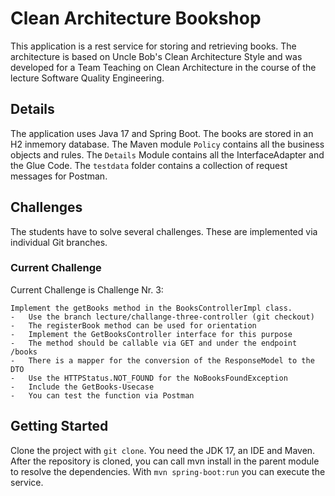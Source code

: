 # Clean Architecture Bookshop
This application is a rest service for storing and retrieving books. The architecture is based on Uncle Bob's Clean Architecture Style and was developed for a Team Teaching on Clean Architecture  in the course of the lecture Software Quality Engineering.
## Details
The application uses Java 17 and Spring Boot. The books are stored in an H2 inmemory database.
The Maven module ``Policy`` contains all the business objects and rules. The ``Details`` Module contains all the InterfaceAdapter and the Glue Code.
The ``testdata`` folder contains a collection of request messages for Postman.
## Challenges
The students have to solve several challenges. These are implemented via individual Git branches.
### Current Challenge
Current Challenge is Challenge Nr. 3:
```
Implement the getBooks method in the BooksControllerImpl class.
-   Use the branch lecture/challange-three-controller (git checkout)
-   The registerBook method can be used for orientation
-   Implement the GetBooksController interface for this purpose
-   The method should be callable via GET and under the endpoint /books
-   There is a mapper for the conversion of the ResponseModel to the DTO
-   Use the HTTPStatus.NOT_FOUND for the NoBooksFoundException
-   Include the GetBooks-Usecase
-   You can test the function via Postman
```
## Getting Started
Clone the project with ``git clone``. You need the JDK 17, an IDE and Maven. After the repository is cloned, you can call mvn install in the parent module to resolve the dependencies.  With ``mvn spring-boot:run`` you can execute the service.

